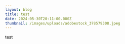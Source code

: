 ```yaml
---
layout: blog
title: test
date: 2024-05-30T20:11:00.000Z
thumbnail: /images/uploads/adobestock_378579308.jpeg
---
```

test
